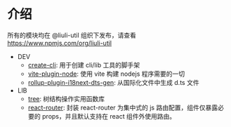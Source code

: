 # 介绍

所有的模块均在 @liuli-util 组织下发布，请查看 <https://www.npmjs.com/org/liuli-util>

- DEV
  - [create-cli](./dev/create-liuli.md): 用于创建 cli/lib 工具的脚手架
  - [vite-plugin-node](./dev/vite-plugin-node.md): 使用 vite 构建 nodejs 程序需要的一切
  - [rollup-plugin-i18next-dts-gen](https://github.com/rxliuli/liuli-tools/blob/master/libs/rollup-plugin-i18next-dts-gen/README.zh-CN.md): 从国际化文件中生成 d.ts 文件
- LIB
  - [tree](./lib/tree.md): 树结构操作实用函数库
  - [react-router](./lib/react-router.md): 封装 react-router 为集中式的 js 路由配置，组件仅暴露必要的 props，并且默认支持在 react 组件外使用路由。
